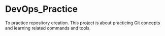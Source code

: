 # DevOps_Practice
To practice repository creation.
This project is about practicing Git concepts and learning related commands and tools.
